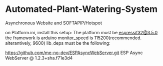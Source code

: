 # Automated-Plant-Watering-System
Asynchronous Website and SOFTAPIP/Hotspot

on Platform.ini, install this setup:
The platform must be espressif32@3.5.0
the framework is arduino
monitor_speed is 115200(recommended. alterantively, 9600)
lib_deps must be the following:

  https://github.com/me-no-dev/ESPAsyncWebServer.git
  ESP Async WebServer @ 1.2.3+sha.f71e3d4
